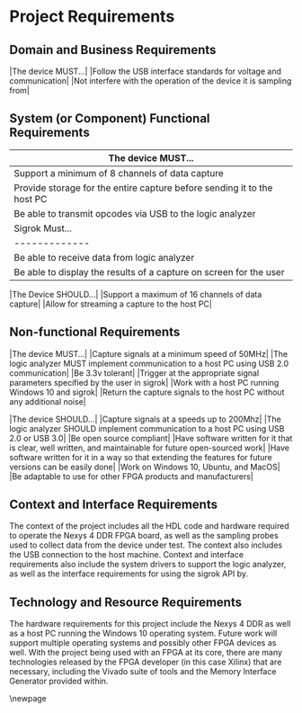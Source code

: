 # Project Requirements #

## Domain and Business Requirements ##

<!-- [Use UML 2 activity diagram to draw process summary diagram and a set of process decomposition diagrams. Draw a domain class diagram of business classes with attributes; draw a set of state machine diagrams for key business classes.] -->

|The device MUST...|
|Follow the USB interface standards for voltage and communication|
|Not interfere with the operation of the device it is sampling from|


## System (or Component) Functional Requirements ##

<!-- [List an organized set of statements of what the system does.  Use “shall” and “should” statements to recognize what was mandatory and optional respectively.  Note, if any, which requirements have changed from 195A. This section must include textual description accompanied with tables.] -->

|The device MUST...|
|------------------|
|Support a minimum of 8 channels of data capture|
|Provide storage for the entire capture before sending it to the host PC|
|Be able to transmit opcodes via USB to the logic analyzer|
|Sigrok Must...|
|-------------|
|Be able to receive data from logic analyzer|
|Be able to display the results of a capture on screen for the user|

|The Device SHOULD...|
|Support a maximum of 16 channels of data capture|
|Allow for streaming a capture to the host PC|

## Non-functional Requirements ##
<!-- [List an organized set of statements describing requirements placed on the system, e.g., performance, capacity, availability, compliance to standards, security, etc.  This section must include textual description accompanied with tables. Ensure these requirements (as well as those stated in Section 3.2) can be measured in Chapter 7 on testing.  For example, “The system shall be fast” is not an appropriate requirement, but The system commands shall deliver .9 second response time in the first 3 months 99 percent of the time as measured end-to-end.] -->

|The device MUST…|
|Capture signals at a minimum speed of 50MHz|
|The logic analyzer MUST implement communication to a host PC using USB 2.0 communication|
|Be 3.3v tolerant|
|Trigger at the appropriate signal parameters specified by the user in sigrok|
|Work with a host PC running Windows 10 and sigrok|
|Return the capture signals to the host PC without any additional noise|


|The device SHOULD…|
|Capture signals at a speeds up to  200Mhz|
|The logic analyzer SHOULD implement communication to a host PC using USB 2.0 or USB 3.0|
|Be open source compliant|
|Have software written for it that is clear, well written, and maintainable for future open-sourced work|
|Have software written for it in a way so that extending the features for future versions can be easily done|
|Work on Windows 10, Ubuntu, and MacOS|
|Be adaptable to use for other FPGA products and manufacturers|

## Context and Interface Requirements ##
<!-- [Specify the context environments supporting your development, testing, and deployment of your project results. You also need to describe the interface requirements for your hardware/software components and system.] -->

The context of the project includes all the HDL code and hardware required to operate the Nexys 4 DDR FPGA board, as well as the sampling probes used to collect data from the device under test. The context also includes the USB connection to the host machine. Context and interface requirements also include the system drivers to support the logic analyzer, as well as the interface requirements for using the sigrok API by.

## Technology and Resource Requirements ##
<!-- [List the requirements for hardware (devices, components, systems, etc.) and software (compiler, database, middleware, etc.), technologies. This section must include textual description accompanied with tables.] -->

The hardware requirements for this project include the Nexys 4 DDR as well as a host PC running the Windows 10 operating system. Future work will support multiple operating systems and possibly other FPGA devices as well. With the project being used with an FPGA at its core, there are many technologies released by the FPGA developer (in this case Xilinx) that are necessary, including the Vivado suite of tools and the Memory Interface Generator provided within.

\newpage